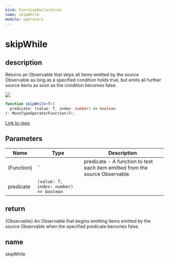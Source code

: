 ```yaml
---
kind: FunctionDeclaration
name: skipWhile
module: operators
---
```


# skipWhile

## description

Returns an Observable that skips all items emitted by the source Observable as long as a specified condition holds
true, but emits all further source items as soon as the condition becomes false.

![](skipWhile.png)

```ts
function skipWhile<T>(
  predicate: (value: T, index: number) => boolean
): MonoTypeOperatorFunction<T>;
```

[Link to repo](https://github.com/ReactiveX/rxjs/blob/master/src/internal/operators/skipWhile.ts#L18-L20)

## Parameters

| Name       | Type                                   | Description                                                                  |
| ---------- | -------------------------------------- | ---------------------------------------------------------------------------- |
| {Function} | ``                                     | predicate - A function to test each item emitted from the source Observable. |
| predicate  | `(value: T, index: number) => boolean` |                                                                              |

## return

{Observable<T>} An Observable that begins emitting items emitted by the source Observable when the
specified predicate becomes false.

## name

skipWhile
